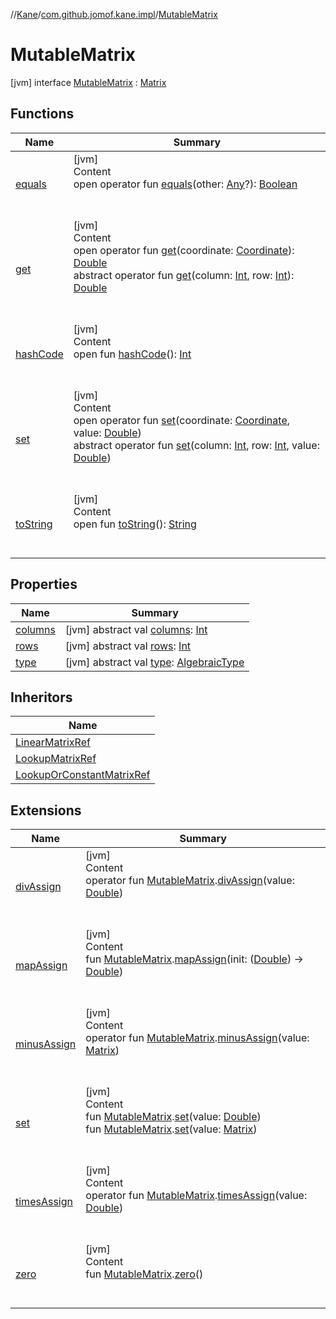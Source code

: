 //[Kane](../../index.md)/[com.github.jomof.kane.impl](../index.md)/[MutableMatrix](index.md)



# MutableMatrix  
 [jvm] interface [MutableMatrix](index.md) : [Matrix](../-matrix/index.md)   


## Functions  
  
|  Name|  Summary| 
|---|---|
| <a name="kotlin/Any/equals/#kotlin.Any?/PointingToDeclaration/"></a>[equals](../../com.github.jomof.kane.impl.types/-double-algebraic-type/index.md#%5Bkotlin%2FAny%2Fequals%2F%23kotlin.Any%3F%2FPointingToDeclaration%2F%5D%2FFunctions%2F-1174424542)| <a name="kotlin/Any/equals/#kotlin.Any?/PointingToDeclaration/"></a>[jvm]  <br>Content  <br>open operator fun [equals](../../com.github.jomof.kane.impl.types/-double-algebraic-type/index.md#%5Bkotlin%2FAny%2Fequals%2F%23kotlin.Any%3F%2FPointingToDeclaration%2F%5D%2FFunctions%2F-1174424542)(other: [Any](https://kotlinlang.org/api/latest/jvm/stdlib/kotlin/-any/index.html)?): [Boolean](https://kotlinlang.org/api/latest/jvm/stdlib/kotlin/-boolean/index.html)  <br><br><br>
| <a name="com.github.jomof.kane.impl/Matrix/get/#com.github.jomof.kane.impl.Coordinate/PointingToDeclaration/"></a>[get](../-matrix/get.md)| <a name="com.github.jomof.kane.impl/Matrix/get/#com.github.jomof.kane.impl.Coordinate/PointingToDeclaration/"></a>[jvm]  <br>Content  <br>open operator fun [get](../-matrix/get.md)(coordinate: [Coordinate](../-coordinate/index.md)): [Double](https://kotlinlang.org/api/latest/jvm/stdlib/kotlin/-double/index.html)  <br>abstract operator fun [get](../-matrix/get.md)(column: [Int](https://kotlinlang.org/api/latest/jvm/stdlib/kotlin/-int/index.html), row: [Int](https://kotlinlang.org/api/latest/jvm/stdlib/kotlin/-int/index.html)): [Double](https://kotlinlang.org/api/latest/jvm/stdlib/kotlin/-double/index.html)  <br><br><br>
| <a name="kotlin/Any/hashCode/#/PointingToDeclaration/"></a>[hashCode](../../com.github.jomof.kane.impl.types/-double-algebraic-type/index.md#%5Bkotlin%2FAny%2FhashCode%2F%23%2FPointingToDeclaration%2F%5D%2FFunctions%2F-1174424542)| <a name="kotlin/Any/hashCode/#/PointingToDeclaration/"></a>[jvm]  <br>Content  <br>open fun [hashCode](../../com.github.jomof.kane.impl.types/-double-algebraic-type/index.md#%5Bkotlin%2FAny%2FhashCode%2F%23%2FPointingToDeclaration%2F%5D%2FFunctions%2F-1174424542)(): [Int](https://kotlinlang.org/api/latest/jvm/stdlib/kotlin/-int/index.html)  <br><br><br>
| <a name="com.github.jomof.kane.impl/MutableMatrix/set/#com.github.jomof.kane.impl.Coordinate#kotlin.Double/PointingToDeclaration/"></a>[set](set.md)| <a name="com.github.jomof.kane.impl/MutableMatrix/set/#com.github.jomof.kane.impl.Coordinate#kotlin.Double/PointingToDeclaration/"></a>[jvm]  <br>Content  <br>open operator fun [set](set.md)(coordinate: [Coordinate](../-coordinate/index.md), value: [Double](https://kotlinlang.org/api/latest/jvm/stdlib/kotlin/-double/index.html))  <br>abstract operator fun [set](set.md)(column: [Int](https://kotlinlang.org/api/latest/jvm/stdlib/kotlin/-int/index.html), row: [Int](https://kotlinlang.org/api/latest/jvm/stdlib/kotlin/-int/index.html), value: [Double](https://kotlinlang.org/api/latest/jvm/stdlib/kotlin/-double/index.html))  <br><br><br>
| <a name="kotlin/Any/toString/#/PointingToDeclaration/"></a>[toString](../../com.github.jomof.kane.impl.types/-object-kane-type/-companion/index.md#%5Bkotlin%2FAny%2FtoString%2F%23%2FPointingToDeclaration%2F%5D%2FFunctions%2F-1174424542)| <a name="kotlin/Any/toString/#/PointingToDeclaration/"></a>[jvm]  <br>Content  <br>open fun [toString](../../com.github.jomof.kane.impl.types/-object-kane-type/-companion/index.md#%5Bkotlin%2FAny%2FtoString%2F%23%2FPointingToDeclaration%2F%5D%2FFunctions%2F-1174424542)(): [String](https://kotlinlang.org/api/latest/jvm/stdlib/kotlin/-string/index.html)  <br><br><br>


## Properties  
  
|  Name|  Summary| 
|---|---|
| <a name="com.github.jomof.kane.impl/MutableMatrix/columns/#/PointingToDeclaration/"></a>[columns](index.md#%5Bcom.github.jomof.kane.impl%2FMutableMatrix%2Fcolumns%2F%23%2FPointingToDeclaration%2F%5D%2FProperties%2F-1174424542)| <a name="com.github.jomof.kane.impl/MutableMatrix/columns/#/PointingToDeclaration/"></a> [jvm] abstract val [columns](index.md#%5Bcom.github.jomof.kane.impl%2FMutableMatrix%2Fcolumns%2F%23%2FPointingToDeclaration%2F%5D%2FProperties%2F-1174424542): [Int](https://kotlinlang.org/api/latest/jvm/stdlib/kotlin/-int/index.html)   <br>
| <a name="com.github.jomof.kane.impl/MutableMatrix/rows/#/PointingToDeclaration/"></a>[rows](index.md#%5Bcom.github.jomof.kane.impl%2FMutableMatrix%2Frows%2F%23%2FPointingToDeclaration%2F%5D%2FProperties%2F-1174424542)| <a name="com.github.jomof.kane.impl/MutableMatrix/rows/#/PointingToDeclaration/"></a> [jvm] abstract val [rows](index.md#%5Bcom.github.jomof.kane.impl%2FMutableMatrix%2Frows%2F%23%2FPointingToDeclaration%2F%5D%2FProperties%2F-1174424542): [Int](https://kotlinlang.org/api/latest/jvm/stdlib/kotlin/-int/index.html)   <br>
| <a name="com.github.jomof.kane.impl/MutableMatrix/type/#/PointingToDeclaration/"></a>[type](index.md#%5Bcom.github.jomof.kane.impl%2FMutableMatrix%2Ftype%2F%23%2FPointingToDeclaration%2F%5D%2FProperties%2F-1174424542)| <a name="com.github.jomof.kane.impl/MutableMatrix/type/#/PointingToDeclaration/"></a> [jvm] abstract val [type](index.md#%5Bcom.github.jomof.kane.impl%2FMutableMatrix%2Ftype%2F%23%2FPointingToDeclaration%2F%5D%2FProperties%2F-1174424542): [AlgebraicType](../../com.github.jomof.kane.impl.types/-algebraic-type/index.md)   <br>


## Inheritors  
  
|  Name| 
|---|
| <a name="com.github.jomof.kane.impl/LinearMatrixRef///PointingToDeclaration/"></a>[LinearMatrixRef](../-linear-matrix-ref/index.md)
| <a name="com.github.jomof.kane.impl/LookupMatrixRef///PointingToDeclaration/"></a>[LookupMatrixRef](../-lookup-matrix-ref/index.md)
| <a name="com.github.jomof.kane.impl/LookupOrConstantMatrixRef///PointingToDeclaration/"></a>[LookupOrConstantMatrixRef](../-lookup-or-constant-matrix-ref/index.md)


## Extensions  
  
|  Name|  Summary| 
|---|---|
| <a name="com.github.jomof.kane.impl//divAssign/com.github.jomof.kane.impl.MutableMatrix#kotlin.Double/PointingToDeclaration/"></a>[divAssign](../div-assign.md)| <a name="com.github.jomof.kane.impl//divAssign/com.github.jomof.kane.impl.MutableMatrix#kotlin.Double/PointingToDeclaration/"></a>[jvm]  <br>Content  <br>operator fun [MutableMatrix](index.md).[divAssign](../div-assign.md)(value: [Double](https://kotlinlang.org/api/latest/jvm/stdlib/kotlin/-double/index.html))  <br><br><br>
| <a name="com.github.jomof.kane.impl//mapAssign/com.github.jomof.kane.impl.MutableMatrix#kotlin.Function1[kotlin.Double,kotlin.Double]/PointingToDeclaration/"></a>[mapAssign](../map-assign.md)| <a name="com.github.jomof.kane.impl//mapAssign/com.github.jomof.kane.impl.MutableMatrix#kotlin.Function1[kotlin.Double,kotlin.Double]/PointingToDeclaration/"></a>[jvm]  <br>Content  <br>fun [MutableMatrix](index.md).[mapAssign](../map-assign.md)(init: ([Double](https://kotlinlang.org/api/latest/jvm/stdlib/kotlin/-double/index.html)) -> [Double](https://kotlinlang.org/api/latest/jvm/stdlib/kotlin/-double/index.html))  <br><br><br>
| <a name="com.github.jomof.kane.impl//minusAssign/com.github.jomof.kane.impl.MutableMatrix#com.github.jomof.kane.impl.Matrix/PointingToDeclaration/"></a>[minusAssign](../minus-assign.md)| <a name="com.github.jomof.kane.impl//minusAssign/com.github.jomof.kane.impl.MutableMatrix#com.github.jomof.kane.impl.Matrix/PointingToDeclaration/"></a>[jvm]  <br>Content  <br>operator fun [MutableMatrix](index.md).[minusAssign](../minus-assign.md)(value: [Matrix](../-matrix/index.md))  <br><br><br>
| <a name="com.github.jomof.kane.impl//set/com.github.jomof.kane.impl.MutableMatrix#kotlin.Double/PointingToDeclaration/"></a>[set](../set.md)| <a name="com.github.jomof.kane.impl//set/com.github.jomof.kane.impl.MutableMatrix#kotlin.Double/PointingToDeclaration/"></a>[jvm]  <br>Content  <br>fun [MutableMatrix](index.md).[set](../set.md)(value: [Double](https://kotlinlang.org/api/latest/jvm/stdlib/kotlin/-double/index.html))  <br>fun [MutableMatrix](index.md).[set](../set.md)(value: [Matrix](../-matrix/index.md))  <br><br><br>
| <a name="com.github.jomof.kane.impl//timesAssign/com.github.jomof.kane.impl.MutableMatrix#kotlin.Double/PointingToDeclaration/"></a>[timesAssign](../times-assign.md)| <a name="com.github.jomof.kane.impl//timesAssign/com.github.jomof.kane.impl.MutableMatrix#kotlin.Double/PointingToDeclaration/"></a>[jvm]  <br>Content  <br>operator fun [MutableMatrix](index.md).[timesAssign](../times-assign.md)(value: [Double](https://kotlinlang.org/api/latest/jvm/stdlib/kotlin/-double/index.html))  <br><br><br>
| <a name="com.github.jomof.kane.impl//zero/com.github.jomof.kane.impl.MutableMatrix#/PointingToDeclaration/"></a>[zero](../zero.md)| <a name="com.github.jomof.kane.impl//zero/com.github.jomof.kane.impl.MutableMatrix#/PointingToDeclaration/"></a>[jvm]  <br>Content  <br>fun [MutableMatrix](index.md).[zero](../zero.md)()  <br><br><br>


